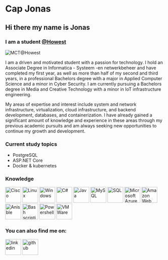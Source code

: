 # Cap Jonas
## Hi there my name is Jonas
### I am a student [@Howest](https://www.howest.be/en)

![MCT@Howest](https://media.discordapp.net/attachments/1039106944318836796/1039457443752722452/Howest-logo-mct.png)

I am a driven and motivated student with a passion for technology. I hold an Associate Degree in Informatica - Systeem -en netwerkbeheer and have completed my first year, as well as more than half of my second and third years, in a professional Bachelors degree with a major in Applied Computer Science and a minor in Cyber Security. I am currently pursuing a Bachelors degree in Media and Creative Technology with a minor in IoT infrastructure engineering.

My areas of expertise and interest include system and network infrastructure, virtualization, cloud infrastructure, and backend development, databases, and containerization. I have already gained a significant amount of knowledge and experience in these areas through my previous academic pursuits and am always seeking new opportunities to continue my growth and development.

### Current study topics
- PostgreSQL
- ASP.NET Core
- Docker & kubernetes
### Knowledge
<div>
  <img src='https://cdn.jsdelivr.net/npm/simple-icons@3.0.1/icons/cisco.svg' alt='Cisco' height='50' title='Cisco CLI'>
  <img src='https://cdn.jsdelivr.net/npm/simple-icons@3.0.1/icons/linux.svg' alt='Linux' height='50' title='Linux'>
  <img src='https://cdn.jsdelivr.net/npm/simple-icons@3.0.1/icons/windows.svg' alt='Windows' height='50' title='Microsoft Windows & Microsoft Windows Server'>
  <img src='https://cdn.jsdelivr.net/npm/simple-icons@3.0.1/icons/csharp.svg' alt='C#' height='50' title='C#'>
  <img src='https://cdn.jsdelivr.net/npm/simple-icons@3.0.1/icons/java.svg' alt='Java' height='50' title='Java'>
  <img src='https://cdn.jsdelivr.net/npm/simple-icons@3.0.1/icons/mysql.svg' alt='MySQL' height='50' title='MySQL'>
  <img src='https://cdn.jsdelivr.net/npm/simple-icons@3.0.1/icons/microsoftsqlserver.svg' alt='SQL' height='50' title='MicrosoftSQLServer'>
  <img src='https://cdn.jsdelivr.net/npm/simple-icons@3.0.1/icons/microsoftazure.svg' alt='Microsoft Azure (basics)' height='50' title='Microsoft Azure (basics)'>
  <img src='https://cdn.jsdelivr.net/npm/simple-icons@3.0.1/icons/amazonaws.svg' alt='Amazon Web Services (basics)' height='50' title='Amazon Web Services (basics)'>
  <img src='https://cdn.jsdelivr.net/npm/simple-icons@3.0.1/icons/ansible.svg' alt='Anisble' height='50' title='Ansible'>
  <img src='https://cdn.jsdelivr.net/npm/simple-icons@3.0.1/icons/gnubash.svg' alt='Bash scripting' height='50' title='Bash scripting'>
  <img src='https://cdn.jsdelivr.net/npm/simple-icons@3.0.1/icons/powershell.svg' alt='Powershell' height='50' title='Powershell'>
  <img src='https://cdn.jsdelivr.net/npm/simple-icons@3.0.1/icons/vmware.svg' alt='VMWare' height='50' title='VMWare'>
</div>

### You can also find me on:
[<img src='https://cdn.jsdelivr.net/npm/simple-icons@3.0.1/icons/linkedin.svg' alt='linkedin' height='50'>](https://www.linkedin.com/in/jonas-cap/)
[<img src='https://cdn.jsdelivr.net/npm/simple-icons@3.0.1/icons/github.svg' alt='github' height='50'>](https://github.com/jonascap98)  

<!--![GitHub stats](https://github-readme-stats.vercel.app/api?username=JonasCappe&show_icons=true)


[![Top Langs](https://github-readme-stats.vercel.app/api/top-langs/?username=JonasCappe)](https://github.com/anuraghazra/github-readme-stats)-->


<!--![GitHub Activity Graph](https://activity-graph.herokuapp.com/graph?username=JonasCappe)-->
